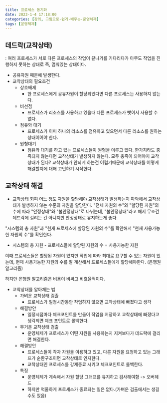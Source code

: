 ```yaml
---
title: 프로세스 동기화
date: 2023-1-4 17:18:00
categories: [강의, 그림으로-쉽게-배우는-운영체제]
tags: [운영체제]
---
```


## 데드락(교착상태)
: 여러 프로세스가 서로 다른 프로세스의 작업이 끝나기를 기다리다가 아무도 작업을 진행하지 못하는 상태로 즉, 멈춰있는 상태이다.
- 공유자원 때문에 발생한다.
- 교착상태의 필요조건
	- 상호배제
		- 한 프로세스에게 공유자원이 할당되었다면 다른 프로세스는 사용하지 않는다.
	- 비선점
		- 프로세스가 리소스를 사용하고 있을때 다른 프로세스가 뺏어서 사용할 수 없다.
	- 점유와 대기
		- 프로세스가 이미 하나의 리소스를 점유하고 있으면서 다른 리소스를 원하는 상태이어야 한다.
	- 원형대기
		- 점유와 대기를 하고 있는 프로세스들이 원형을 이루고 있다.
한가지라도 충족되지 않는다면 교착상태가 발생하지 않는다.
모두 충족이 되어야지 교착상태가 된다?
교착상태가 안되게 하는건 어렵기때문에 교착상태를 어떻게 해결할지에 대해 고민하기 시작한다.

## 교착상태 해결
- 교착상태 회피
어느 정도 자원을 할당해야 교착상태가 발생하는지 파악해서 교착상태가 발생하지 않는 수준의 자원을 할당한다.
"전체 자원의 수"와 "할당된 자원"의 수에 따라 "안정상태"와 "불안정상태"로 나뉘는데, "불안정상태"라고 해서 무조건 데드락에 걸리는 건 아니지만 안정상태로 유지하는게 좋다.

"시스템의 총 자원"과 "현재 프로세스에 할당된 자원의 수"를 확안해서 "현재 사용가능한 자원의 수"를 확인한다.
- 시스템의 총 자원 - 프로세스들에 할당된 자원의 수 = 사용가능한 자원

이때 프로세스들은 할당된 자원이 있지만 작업에 따라 최대로 요구할 수 있는 자원이 있는데, 현재 사용가능한 자원의 수를 잘 계산해서 프로세스들에게 할당해야한다. (은행원 알고리즘)

하지만 은행원 알고리즘은 비용이 비싸고 비효율적이다.

- 교착상태를 알아채는 법
	- 가벼운 교착상태 검출
		- 프로세스가 일정시간동안 작업하지 않으면 교착상태에 빠졌다고 생각
	- 해결방안
		- 일정시점마다 체크포인트를 만들어 작업을 저장하고 교착상태에 빠졌다고 생각되면 체크 포인트로 롤백한다.
	- 무거운 교착상태 검출
		- 운영체제가 프로세스가 어떤 자원을 사용하는지 지켜보다가 데드락에 걸리면 해결한다.
	- 해결방안
		-  프로세스들이 각자 자원을 이용하고 있고, 다른 자원을 요청하고 있는 그래프가 순환구조이면 교착상태로 인지한다.
		- 교착상태인 프로세스를 강제종료 시키고 체크포인트로 롤백한다.
	- 특징
		-  운영체제가 계속해서 자원 할당 그래프를 유지하고 검사해여함 -> 오버헤드
		- 하지만 억울하게 프로세스가 종료되는 일은 없다.(가벼운 검출에서는 생길수도 있음)
